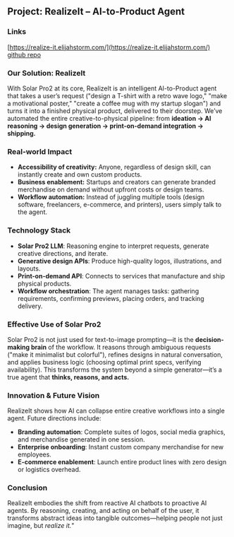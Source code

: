 ## Project: RealizeIt – AI-to-Product Agent

### Links

[https://realize-it.elijahstorm.com/](https://realize-it.elijahstorm.com/)
[github repo](https://github.com/elijahstorm/realize-it)

### Our Solution: RealizeIt

With Solar Pro2 at its core, RealizeIt is an intelligent AI-to-Product agent that takes a user’s request ("design a T-shirt with a retro wave logo," "make a motivational poster," "create a coffee mug with my startup slogan") and turns it into a finished physical product, delivered to their doorstep. We’ve automated the entire creative-to-physical pipeline: from **ideation → AI reasoning → design generation → print-on-demand integration → shipping.**

### Real-world Impact

- **Accessibility of creativity:** Anyone, regardless of design skill, can instantly create and own custom products.
- **Business enablement:** Startups and creators can generate branded merchandise on demand without upfront costs or design teams.
- **Workflow automation:** Instead of juggling multiple tools (design software, freelancers, e-commerce, and printers), users simply talk to the agent.

### Technology Stack

- **Solar Pro2 LLM**: Reasoning engine to interpret requests, generate creative directions, and iterate.
- **Generative design APIs**: Produce high-quality logos, illustrations, and layouts.
- **Print-on-demand API**: Connects to services that manufacture and ship physical products.
- **Workflow orchestration**: The agent manages tasks: gathering requirements, confirming previews, placing orders, and tracking delivery.

### Effective Use of Solar Pro2

Solar Pro2 is not just used for text-to-image prompting—it is the **decision-making brain** of the workflow. It reasons through ambiguous requests ("make it minimalist but colorful"), refines designs in natural conversation, and applies business logic (choosing optimal print specs, verifying availability). This transforms the system beyond a simple generator—it’s a true agent that **thinks, reasons, and acts.**

### Innovation & Future Vision

RealizeIt shows how AI can collapse entire creative workflows into a single agent. Future directions include:

- **Branding automation**: Complete suites of logos, social media graphics, and merchandise generated in one session.
- **Enterprise onboarding**: Instant custom company merchandise for new employees.
- **E-commerce enablement**: Launch entire product lines with zero design or logistics overhead.

### Conclusion

RealizeIt embodies the shift from reactive AI chatbots to proactive AI agents. By reasoning, creating, and acting on behalf of the user, it transforms abstract ideas into tangible outcomes—helping people not just imagine, but _realize it._"
